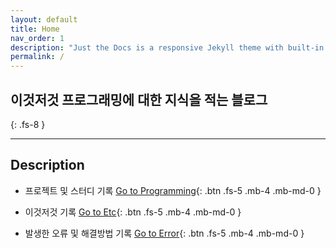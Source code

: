 ```yaml
---
layout: default
title: Home
nav_order: 1
description: "Just the Docs is a responsive Jekyll theme with built-in search that is easily customizable and hosted on GitHub Pages."
permalink: /
---
```


## 이것저것 프로그래밍에 대한 지식을 적는 블로그
{: .fs-8 }

<!-- [Go to Programming](#Description){: .btn .btn-primary .fs-5 .mb-4 .mb-md-0 .mr-2 }/ -->

---

## Description

- 프로젝트 및 스터디 기록
[Go to Programming][Programming]{: .btn .fs-5 .mb-4 .mb-md-0 }

- 이것저것 기록
[Go to Etc][Etc]{: .btn .fs-5 .mb-4 .mb-md-0 }

- 발생한 오류 및 해결방법 기록
[Go to Error][Error]{: .btn .fs-5 .mb-4 .mb-md-0 }

[Programming]: https://zhaocaiq.github.io/docs/programming
[Etc]: https://zhaocaiq.github.io/docs/etc
[Error]: https://zhaocaiq.github.io/docs/error